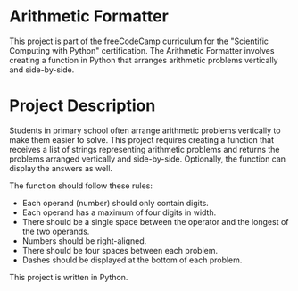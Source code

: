 # Arithmetic Formatter

This project is part of the freeCodeCamp curriculum for the "Scientific Computing with Python" certification. The Arithmetic Formatter involves creating a function in Python that arranges arithmetic problems vertically and side-by-side.

# Project Description

Students in primary school often arrange arithmetic problems vertically to make them easier to solve. This project requires creating a function that receives a list of strings representing arithmetic problems and returns the problems arranged vertically and side-by-side. Optionally, the function can display the answers as well.

The function should follow these rules:

- Each operand (number) should only contain digits.
- Each operand has a maximum of four digits in width.
- There should be a single space between the operator and the longest of the two operands.
- Numbers should be right-aligned.
- There should be four spaces between each problem.
- Dashes should be displayed at the bottom of each problem.
  
This project is written in Python.
